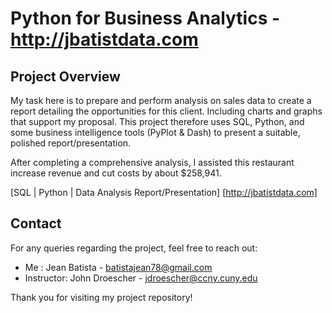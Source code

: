 # Python for Business Analytics - http://jbatistdata.com

## Project Overview

My task here is to prepare and perform analysis on sales data to create a report detailing the opportunities for this client. Including charts and graphs that support my proposal. This project therefore uses SQL, Python, and some business intelligence tools (PyPlot & Dash) to present a suitable, polished report/presentation.

After completing a comprehensive analysis, I assisted this restaurant increase revenue and cut costs by about $258,941.


[SQL | Python | Data Analysis Report/Presentation] [http://jbatistdata.com]


## Contact
For any queries regarding the project, feel free to reach out:
- Me : Jean Batista - batistajean78@gmail.com
- Instructor: John Droescher - jdroescher@ccny.cuny.edu
  
Thank you for visiting my project repository!




